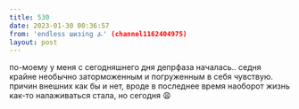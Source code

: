 ```yaml
---
title: 530
date: 2023-01-30 00:36:57
from: 'endless шизing ⍼' (channel1162404975)
layout: post
---
```


по-моему у меня с сегодняшнего дня депрфаза началась.. седня крайне необычно заторможенным и погруженным в себя чувствую. причин внешних как бы и нет, вроде в последнее время наоборот жизнь как-то налаживаться стала, но сегодня 😩
